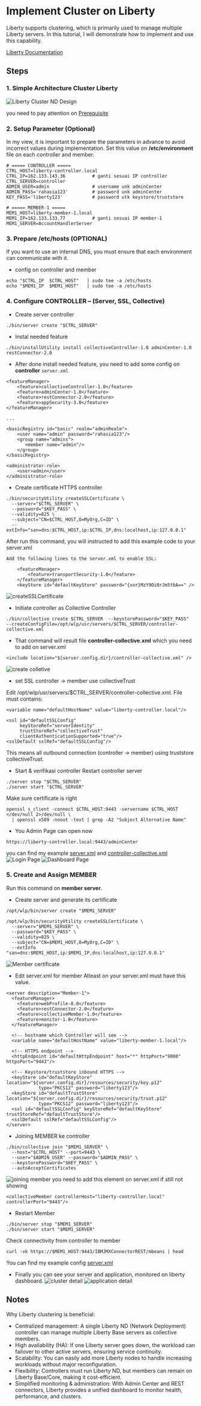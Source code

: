 # Implement Cluster on Liberty

Liberty supports clustering, which is primarily used to manage multiple Liberty servers. In this tutorial, I will demonstrate how to implement and use this capability.

[Liberty Documentation](https://www.ibm.com/docs/en/was-liberty/nd?topic=collectives-setting-up-liberty-server-clusters)

## Steps

### 1. Simple Architecture Cluster Liberty
![Liberty Cluster ND Design](images/cluster-liberty-design.png)

you need to pay attention on [Prerequisite](ND%20-%20Prerequisite%20Liberty%20Simple%20Cluster.md)

### 2. Setup Parameter (Optional)
In my view, it is important to prepare the parameters in advance to avoid incorrect values during implementation.
Set this value on **/etc/environment** file on each controller and member.
```
# ===== CONTROLLER =====
CTRL_HOST=liberty-controller.local
CTRL_IP=162.133.143.36          # ganti sesuai IP controller
CTRL_SERVER=controller
ADMIN_USER=admin                # username unk adminCenter
ADMIN_PASS='rahasia123'         # password unk adminCenter
KEY_PASS='liberty123'           # password utk keystore/truststore

# ===== MEMBER-1 =====
MEM1_HOST=liberty-member-1.local
MEM1_IP=162.133.133.77          # ganti sesuai IP member-1
MEM1_SERVER=AccountHandlerServer
```

### 3. Prepare /etc/hosts (OPTIONAL)
If you want to use an internal DNS, you must ensure that each environment can communicate with it.
- config on controller and member
```
echo "$CTRL_IP  $CTRL_HOST"   | sudo tee -a /etc/hosts
echo "$MEM1_IP  $MEM1_HOST"   | sudo tee -a /etc/hosts
```

### 4. Configure CONTROLLER – (Server, SSL, Collective)
- Create server controller
```
./bin/server create "$CTRL_SERVER"
```
- Instal needed feature
```
./bin/installUtility install collectiveController-1.0 adminCenter-1.0 restConnector-2.0
```
- After done install needed feature, you need to add some config on **controller** `server.xml`
```
<featureManager>
    <feature>collectiveController-1.0</feature>
    <feature>adminCenter-1.0</feature>
    <feature>restConnector-2.0</feature>
    <feature>appSecurity-3.0</feature>
</featureManager>

...

<basicRegistry id="basic" realm="adminRealm">
    <user name="admin" password="rahasia123"/>
    <group name="admins">
       <member name="admin"/>
    </group>
</basicRegistry>

<administrator-role>
    <user>admin</user>
</administrator-role>
```
- Create certificate HTTPS controller
```
./bin/securityUtility createSSLCertificate \
  --server="$CTRL_SERVER" \
  --password="$KEY_PASS" \
  --validity=825 \
  --subject="CN=$CTRL_HOST,O=MyOrg,C=ID" \
  --extInfo="san=dns:$CTRL_HOST,ip:$CTRL_IP,dns:localhost,ip:127.0.0.1"
```
After run this command, you will instructed to add this example code to your server.xml
```
Add the following lines to the server.xml to enable SSL:

    <featureManager>
        <feature>transportSecurity-1.0</feature>
    </featureManager>
    <keyStore id="defaultKeyStore" password="{xor}MzY9Oi0rJm5tbA==" />
```
![createSSLCertificate](images/liberty-nd-create-certificate.png)

- Initiate controller as Collective Controller
```
./bin/collective create $CTRL_SERVER  --keystorePassword="$KEY_PASS"   --createConfigFile=/opt/wlp/usr/servers/$CTRL_SERVER/controller-collective.xml
```
- That command will result file **controller-collective.xml** which you need to add on server.xml
```
<include location="${server.config.dir}/controller-collective.xml" />
```
![create colletive](images/liberty-nd-create-collective.png)
- set SSL controller → member use collectiveTrust

Edit /opt/wlp/usr/servers/$CTRL_SERVER/controller-collective.xml. File must contains:
```
<variable name="defaultHostName" value="liberty-controller.local"/>

<ssl id="defaultSSLConfig"
     keyStoreRef="serverIdentity"
     trustStoreRef="collectiveTrust"
     clientAuthenticationSupported="true"/>
<sslDefault sslRef="defaultSSLConfig"/>
```
This means all outbound connection (controller → member) using truststore collectiveTrust.
- Start & verifikasi controller
Restart controller server
```
./server stop "$CTRL_SERVER"
./server start "$CTRL_SERVER"
```
Make sure certificate is right
```
openssl s_client -connect $CTRL_HOST:9443 -servername $CTRL_HOST </dev/null 2>/dev/null \
  | openssl x509 -noout -text | grep -A2 "Subject Alternative Name"
```
- You Admin Page can open now
```
https://liberty-controller.local:9443/adminCenter
```
you can find my example [server.xml](Example%20Config/cluster-nd/server.xml) and [controller-collective.xml](Example%20Config/cluster-nd/server.xml)
![Login Page](images/liberty-nd-cluster-login.png)
![Dashboard Page](images/liberty-nd-cluster-dashboard.png)

### 5. Create and Assign MEMBER
Run this command on **member server**.
- Create server and generate its certificate
```
/opt/wlp/bin/server create "$MEM1_SERVER"

/opt/wlp/bin/securityUtility createSSLCertificate \
  --server="$MEM1_SERVER" \
  --password="$KEY_PASS" \
  --validity=825 \
  --subject="CN=$MEM1_HOST,O=MyOrg,C=ID" \
  --extInfo "san=dns:$MEM1_HOST,ip:$MEM1_IP,dns:localhost,ip:127.0.0.1"
```
![Member certificate](images/liberty-nd-member-create-certificate.png)
- Edit server.xml for member
Atleast on your server.xml must have this value.
```
<server description="Member-1">
  <featureManager>
    <feature>webProfile-8.0</feature>
    <feature>restConnector-2.0</feature>
    <feature>collectiveMember-1.0</feature>
    <feature>monitor-1.0</feature>
  </featureManager>

  <!-- hostname which Controller will see -->
  <variable name="defaultHostName" value="liberty-member-1.local"/>

  <!-- HTTPS endpoint -->
  <httpEndpoint id="defaultHttpEndpoint" host="*" httpPort="9080" httpsPort="9443"/>

  <!-- Keystore/truststore inbound HTTPS -->
  <keyStore id="defaultKeyStore"  location="${server.config.dir}/resources/security/key.p12"
            type="PKCS12" password="liberty123"/>
  <keyStore id="defaultTrustStore" location="${server.config.dir}/resources/security/trust.p12"
            type="PKCS12" password="liberty123"/>
  <ssl id="defaultSSLConfig" keyStoreRef="defaultKeyStore" trustStoreRef="defaultTrustStore"/>
  <sslDefault sslRef="defaultSSLConfig"/>
</server>
```
- Joining MEMBER ke controller
```
./bin/collective join "$MEM1_SERVER" \
  --host="$CTRL_HOST" --port=9443 \
  --user="$ADMIN_USER" --password="$ADMIN_PASS" \
  --keystorePassword="$KEY_PASS" \
  --autoAcceptCertificates
```
![joining member](images/liberty-nd-member-joining.png)
you need to add this element on server.xml if still not showing
```
<collectiveMember controllerHost="liberty-controller.local" controllerPort="9443"/>
```
- Restart Member
```
./bin/server stop "$MEM1_SERVER"
./bin/server start "$MEM1_SERVER"
```
Check connectivity from controller to member
```
curl -vk https://$MEM1_HOST:9443/IBMJMXConnectorREST/mbeans | head
```
You can find my example config [server.xml](Example%20Config/cluster-nd/server-member.xml)
- Finally you can see your server and application, monitored on liberty dashboard.
![cluster detail](images/liberty-nd-dashboard-cluster-detail.png)
![application detail](images/liberty-nd-dashboard-application-detail.png)
## Notes
Why Liberty clustering is beneficial:
- Centralized management: A single Liberty ND (Network Deployment) controller can manage multiple Liberty Base servers as collective members.
- High availability (HA): If one Liberty server goes down, the workload can failover to other active servers, ensuring service continuity.
- Scalability: You can easily add more Liberty nodes to handle increasing workloads without major reconfiguration.
- Flexibility: Controllers must run Liberty ND, but members can remain on Liberty Base/Core, making it cost-efficient.
- Simplified monitoring & administration: With Admin Center and REST connectors, Liberty provides a unified dashboard to monitor health, performance, and clusters.